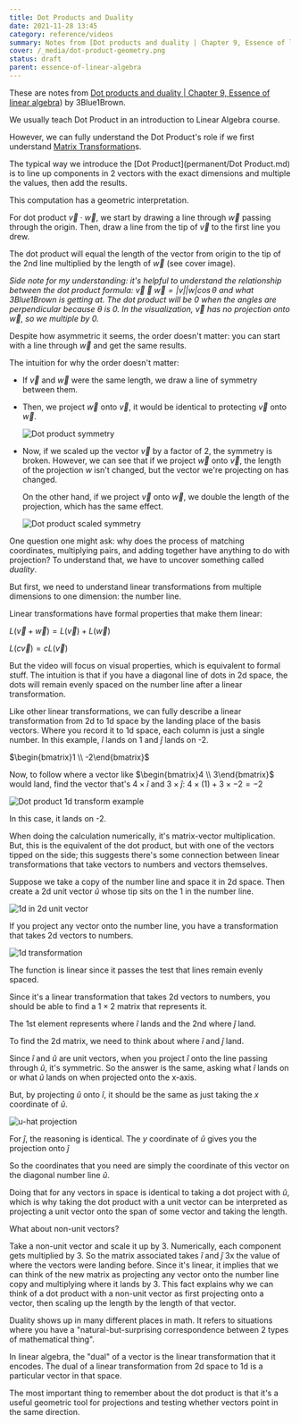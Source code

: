```yaml
---
title: Dot Products and Duality
date: 2021-11-28 13:45
category: reference/videos
summary: Notes from [Dot products and duality | Chapter 9, Essence of linear algebra](https://www.youtube.com/watch?v=LyGKycYT2v0)) by 3Blue1Brown from the [Essence of linear algebra](https://www.youtube.com/playlist?list=PLZHQObOWTQDPD3MizzM2xVFitgF8hE_ab) series
cover: /_media/dot-product-geometry.png
status: draft
parent: essence-of-linear-algebra
---
```


These are notes from [Dot products and duality | Chapter 9, Essence of linear algebra](https://www.youtube.com/watch?v=LyGKycYT2v0)) by 3Blue1Brown.

We usually teach Dot Product in an introduction to Linear Algebra course.

However, we can fully understand the Dot Product's role if we first understand [Matrix Transformation](../../../permanent/matrix-transformation.md)s.

The typical way we introduce the [Dot Product](permanent/Dot Product.md) is to line up components in 2 vectors with the exact dimensions and multiple the values, then add the results.

This computation has a geometric interpretation.

For dot product $\vec{v} \cdot \vec{w}$, we start by drawing a line through $\vec{w}$ passing through the origin. Then, draw a line from the tip of $\vec{v}$ to the first line you drew.

The dot product will equal the length of the vector from origin to the tip of the 2nd line multiplied by the length of $\vec{w}$ (see cover image).

*Side note for my understanding: it's helpful to understand the relationship between the dot product formula: $\vec{v} \cdot \vec{w} = |v| |w| \cos\theta$ and what 3Blue1Brown is getting at. The dot product will be 0 when the angles are perpendicular because $\theta$ is 0. In the visualization, $\vec{v}$ has no projection onto $\vec{w}$, so we multiple by 0.*

Despite how asymmetric it seems, the order doesn't matter: you can start with a line through $\vec{w}$ and get the same results.

The intuition for why the order doesn't matter:

* If $\vec{v}$ and $\vec{w}$ were the same length, we draw a line of symmetry between them.
* Then, we project $\vec{w}$ onto $\vec{v}$, it would be identical to protecting $\vec{v}$ onto $\vec{w}$.

  ![Dot product symmetry](/_media/dot-product-symmetry-example.png)

* Now, if we scaled up the vector $\vec{v}$ by a factor of 2, the symmetry is broken. However, we can see that if we project $\vec{w}$ onto $\vec{v}$, the length of the projection $w$ isn't changed, but the vector we're projecting on has changed.

  On the other hand, if we project $\vec{v}$ onto $\vec{w}$, we double the length of the projection, which has the same effect.

  ![Dot product scaled symmetry](/_media/dot-product-scaled-symmetry-example.png)

One question one might ask: why does the process of matching coordinates, multiplying pairs, and adding together have anything to do with projection? To understand that, we have to uncover something called *duality*.

But first, we need to understand linear transformations from multiple dimensions to one dimension: the number line.

Linear transformations have formal properties that make them linear:

$L(\vec{v} + \vec{w}) = L(\vec{v}) + L(\vec{w})$

$L(c\vec{v}) = cL(\vec{v})$

But the video will focus on visual properties, which is equivalent to formal stuff. The intuition is that if you have a diagonal line of dots in 2d space, the dots will remain evenly spaced on the number line after a linear transformation.

Like other linear transformations, we can fully describe a linear transformation from 2d to 1d space by the landing place of the basis vectors. Where you record it to 1d space, each column is just a single number. In this example, $\hat{i}$ lands on 1 and $\hat{j}$ lands on -2.

$\begin{bmatrix}1 \\ -2\end{bmatrix}$

Now, to follow where a vector like $\begin{bmatrix}4 \\ 3\end{bmatrix}$ would land, find the vector that's $4 \times \hat{i}$ and $3 \times \hat{j}$: $4 \times (1) + 3 \times -2 = -2$ 

![Dot product 1d transform example](/_media/dot-product-1d-transform.png)

In this case, it lands on -2.

When doing the calculation numerically, it's matrix-vector multiplication. But, this is the equivalent of the dot product, but with one of the vectors tipped on the side; this suggests there's some connection between linear transformations that take vectors to numbers and vectors themselves.

Suppose we take a copy of the number line and space it in 2d space. Then create a 2d unit vector $\hat{u}$ whose tip sits on the 1 in the number line.

![1d in 2d unit vector](/_media/1d-in-2d-unit-vector.png)

If you project any vector onto the number line, you have a transformation that takes 2d vectors to numbers.

![1d transformation](/_media/1d-transformation-visualisation.png)

The function is linear since it passes the test that lines remain evenly spaced.

Since it's a linear transformation that takes 2d vectors to numbers, you should be able to find a $1 \times 2$ matrix that represents it.

The 1st element represents where $\hat{i}$ lands and the 2nd where $\hat{j}$ land.

To find the 2d matrix, we need to think about where $\hat{i}$ and $\hat{j}$ land.
 
Since $\hat{i}$ and $\hat{u}$ are unit vectors, when you project $\hat{i}$ onto the line passing through $\hat{u}$, it's symmetric. So the answer is the same, asking what $\hat{i}$ lands on or what $\hat{u}$ lands on when projected onto the x-axis.

But, by projecting $\hat{u}$ onto $\hat{i}$, it should be the same as just taking the $x$ coordinate of $\hat{u}$.

![u-hat projection](/_media/u-hat-projection.png)

For $\hat{j}$, the reasoning is identical. The $y$ coordinate of $\hat{u}$ gives you the projection onto $\hat{j}$

So the coordinates that you need are simply the coordinate of this vector on the diagonal number line $\hat{u}$.

Doing that for any vectors in space is identical to taking a dot project with $\hat{u}$, which is why taking the dot product with a unit vector can be interpreted as projecting a unit vector onto the span of some vector and taking the length.

What about non-unit vectors?

Take a non-unit vector and scale it up by 3. Numerically, each component gets multiplied by 3. So the matrix associated takes $\hat{i}$ and $\hat{j}$ 3x the value of where the vectors were landing before. Since it's linear, it implies that we can think of the new matrix as projecting any vector onto the number line copy and multiplying where it lands by 3. This fact explains why we can think of a dot product with a non-unit vector as first projecting onto a vector, then scaling up the length by the length of that vector.

Duality shows up in many different places in math. It refers to situations where you have a "natural-but-surprising correspondence between 2 types of mathematical thing". 

In linear algebra,  the "dual" of a vector is the linear transformation that it encodes. The dual of a linear transformation from 2d space to 1d is a particular vector in that space.

The most important thing to remember about the dot product is that it's a useful geometric tool for projections and testing whether vectors point in the same direction.
